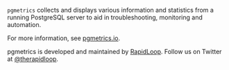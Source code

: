 
`pgmetrics` collects and displays various information and statistics from a
running PostgreSQL server to aid in troubleshooting, monitoring and automation.

For more information, see [pgmetrics.io](https://pgmetrics.io).

pgmetrics is developed and maintained by [RapidLoop](https://rapidloop.com).
Follow us on Twitter at [@therapidloop](https://twitter.com/therapidloop/).

